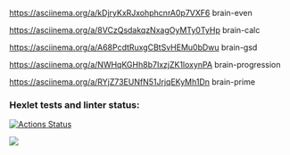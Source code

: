 https://asciinema.org/a/kDjryKxRJxohphcnrA0p7VXF6   brain-even

https://asciinema.org/a/8VCzQsdakqzNxagOyMTy0TyHp   brain-calc

https://asciinema.org/a/A68PcdtRuxgCBtSvHEMu0bDwu   brain-gsd

https://asciinema.org/a/NWHqKGHh8b7IxzjZK1loxynPA   brain-progression

https://asciinema.org/a/RYjZ73EUNfN51JrjqEKyMh1Dn   brain-prime

### Hexlet tests and linter status:
[![Actions Status](https://github.com/EkaterinaKonst/python-project-49/workflows/hexlet-check/badge.svg)](https://github.com/EkaterinaKonst/python-project-49/actions)

<a href="https://codeclimate.com/github/EkaterinaKonst/python-project-49/maintainability"><img src="https://api.codeclimate.com/v1/badges/856a67b71015f5e578af/maintainability" /></a>
